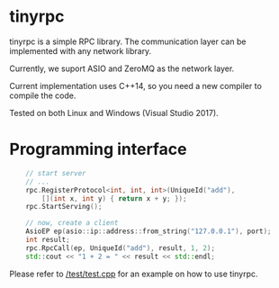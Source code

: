 tinyrpc
=======

tinyrpc is a simple RPC library. The communication layer can be implemented with any network library. 

Currently, we suport ASIO and ZeroMQ as the network layer.

Current implementation uses C++14, so you need a new compiler to compile the code.

Tested on both Linux and Windows (Visual Studio 2017).

Programming interface
=======

```c++
    // start server
    // ...
    rpc.RegisterProtocol<int, int, int>(UniqueId("add"), 
        [](int x, int y) { return x + y; });
    rpc.StartServing();

    // now, create a client
    AsioEP ep(asio::ip::address::from_string("127.0.0.1"), port);
    int result;
    rpc.RpcCall(ep, UniqueId("add"), result, 1, 2);
    std::cout << "1 + 2 = " << result << std::endl;
```

Please refer to [/test/test.cpp](/test/test.cpp) for an example on how to use tinyrpc.
